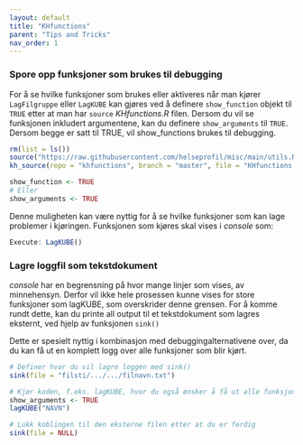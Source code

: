```yaml
---
layout: default
title: "KHfunctions" 
parent: "Tips and Tricks"
nav_order: 1  
---
```


### Spore opp funksjoner som brukes til debugging

For å se hvilke funksjoner som brukes eller aktiveres når man kjører
`LagFilgruppe` eller `LagKUBE` kan gjøres ved å definere `show_function` objekt
til `TRUE` etter at man har `source` *KHfunctions.R* filen. Dersom du vil se funksjonen 
inkludert argumentene, kan du definere `show_arguments` til `TRUE`. Dersom begge er satt til
TRUE, vil show_functions brukes til debugging. 

```r
rm(list = ls())
source("https://raw.githubusercontent.com/helseprofil/misc/main/utils.R")
kh_source(repo = "khfunctions", branch = "master", file = "KHfunctions.R", encoding = "latin1")

show_function <- TRUE
# Eller
show_arguments <- TRUE
```

Denne muligheten kan være nyttig for å se hvilke funksjoner som kan lage
problemer i kjøringen. Funksjonen som kjøres skal vises i *console* som:

```r
Execute: LagKUBE()
```

### Lagre loggfil som tekstdokument

*console* har en begrensning på hvor mange linjer som vises, av minnehensyn. Derfor vil ikke hele prosessen kunne vises for store funksjoner som lagKUBE, som overskrider denne grensen. For å komme rundt dette, kan du printe all output til et tekstdokument som lagres eksternt, ved hjelp av funksjonen `sink()`

Dette er spesielt nyttig i kombinasjon med debuggingalternativene over, da du kan få ut en komplett logg over alle funksjoner som blir kjørt.

```r
# Definer hvor du vil lagre loggen med sink()
sink(file = "filsti/.../.../filnavn.txt") 

# Kjør koden, f.eks. lagKUBE, hvor du også ønsker å få ut alle funksjonene med argumenter.
show_arguments <- TRUE
lagKUBE("NAVN")

# Lukk koblingen til den eksterne filen etter at du er ferdig
sink(file = NULL)
```
